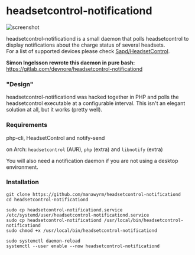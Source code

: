# headsetcontrol-notificationd

![screenshot](https://screenshot.tbspace.de/jpcefkgwhvy.png)

headsetcontrol-notificationd is a small daemon that polls headsetcontrol to display notifications about the charge status of several headsets.  
For a list of supported devices please check [Sapd/HeadsetControl](https://github.com/Sapd/HeadsetControl).  

**Simon Ingelsson rewrote this daemon in pure bash:**  
https://gitlab.com/devnore/headsetcontrol-notificationd

### "Design"
headsetcontrol-notificationd was hacked together in PHP and polls the headsetcontrol executable at a configurable interval. 
This isn't an elegant solution at all, but it works (pretty well).  

### Requirements
php-cli, HeadsetControl and notify-send  

on Arch: `headsetcontrol` (AUR), `php` (extra) and `libnotify` (extra)

You will also need a notification daemon if you are not using a desktop environment.

### Installation
```
git clone https://github.com/manawyrm/headsetcontrol-notificationd
cd headsetcontrol-notificationd

sudo cp headsetcontrol-notificationd.service /etc/systemd/user/headsetcontrol-notificationd.service
sudo cp headsetcontrol-notificationd /usr/local/bin/headsetcontrol-notificationd
sudo chmod +x /usr/local/bin/headsetcontrol-notificationd

sudo systemctl daemon-reload
systemctl --user enable --now headsetcontrol-notificationd
```
